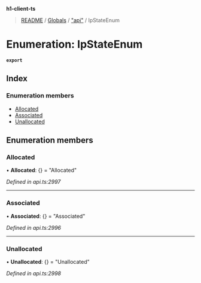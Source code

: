 **h1-client-ts**

> [README](../README.md) / [Globals](../globals.md) / ["api"](../modules/_api_.md) / IpStateEnum

# Enumeration: IpStateEnum

**`export`** 

## Index

### Enumeration members

* [Allocated](_api_.ipstateenum.md#allocated)
* [Associated](_api_.ipstateenum.md#associated)
* [Unallocated](_api_.ipstateenum.md#unallocated)

## Enumeration members

### Allocated

•  **Allocated**: {} = "Allocated"

*Defined in api.ts:2997*

___

### Associated

•  **Associated**: {} = "Associated"

*Defined in api.ts:2996*

___

### Unallocated

•  **Unallocated**: {} = "Unallocated"

*Defined in api.ts:2998*
